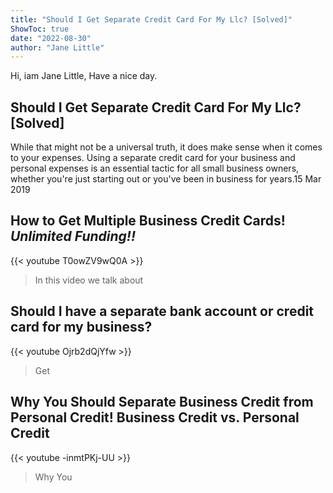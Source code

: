 ```yaml
---
title: "Should I Get Separate Credit Card For My Llc? [Solved]"
ShowToc: true 
date: "2022-08-30"
author: "Jane Little" 
---
```


Hi, iam Jane Little, Have a nice day.
## Should I Get Separate Credit Card For My Llc? [Solved]
While that might not be a universal truth, it does make sense when it comes to your expenses. Using a separate credit card for your business and personal expenses is an essential tactic for all small business owners, whether you're just starting out or you've been in business for years.15 Mar 2019

## How to Get Multiple Business Credit Cards! *Unlimited Funding!!*
{{< youtube T0owZV9wQ0A >}}
>In this video we talk about 

## Should I have a separate bank account or credit card for my business?
{{< youtube Ojrb2dQjYfw >}}
>Get

## Why You Should Separate Business Credit from Personal Credit! Business Credit vs. Personal Credit
{{< youtube -inmtPKj-UU >}}
>Why You 

